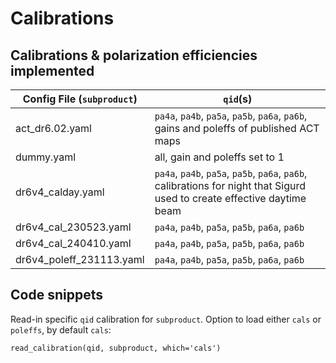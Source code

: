 # Calibrations


## Calibrations & polarization efficiencies implemented
| Config File (`subproduct`) |  `qid`(s) |
| ----------- | --------| 
| act_dr6.02.yaml | `pa4a`, `pa4b`, `pa5a`, `pa5b`, `pa6a`, `pa6b`, gains and poleffs of published ACT maps
| dummy.yaml| all, gain and poleffs set to 1 |
| dr6v4_calday.yaml | `pa4a`, `pa4b`, `pa5a`, `pa5b`, `pa6a`, `pa6b`, calibrations for night that Sigurd used to create effective daytime beam
| dr6v4_cal_230523.yaml| `pa4a`, `pa4b`, `pa5a`, `pa5b`, `pa6a`, `pa6b`|         
| dr6v4_cal_240410.yaml| `pa4a`, `pa4b`, `pa5a`, `pa5b`, `pa6a`, `pa6b`|   
| dr6v4_poleff_231113.yaml| `pa4a`, `pa4b`, `pa5a`, `pa5b`, `pa6a`, `pa6b`|                        

## Code snippets


Read-in specific `qid` calibration for `subproduct`. Option to load either `cals` or `poleffs`, by default `cals`: 
```
read_calibration(qid, subproduct, which='cals')
```